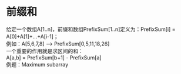 # 前缀和  
给定一个数组A[1..n]，前缀和数组PrefixSum[1..n]定义为：PrefixSum[i] = A[0]+A[1]+...+A[i-1]；  
例如：A[5,6,7,8] --> PrefixSum[0,5,11,18,26]  
一个重要的作用就是求区间的和：  
A[a,b] = PrefixSum[b+1] - PrefixSum[a]  
例题：Maximum subarray  